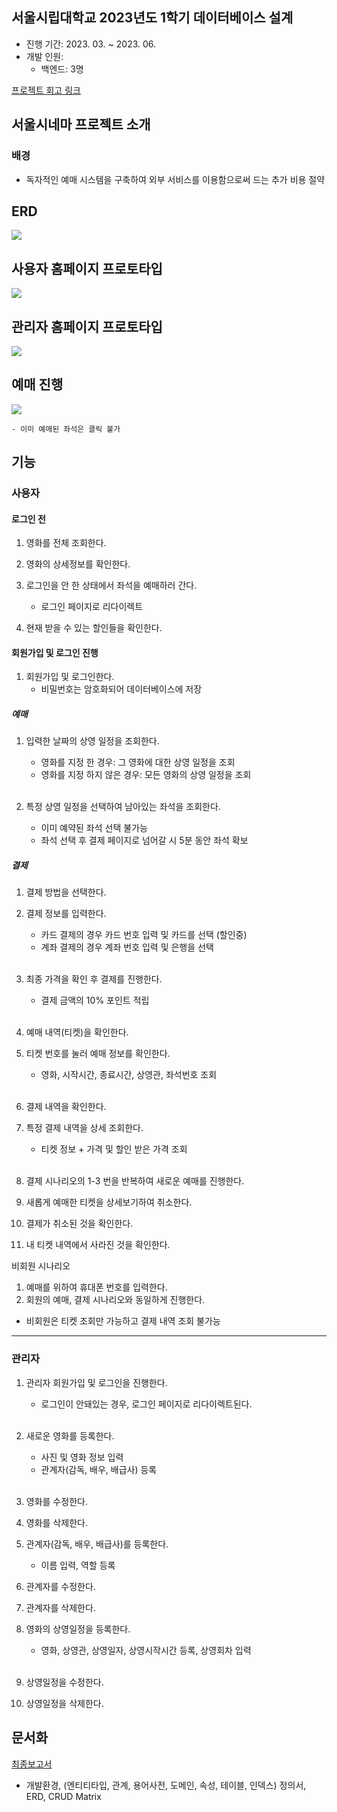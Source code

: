## 서울시립대학교 2023년도 1학기 데이터베이스 설계
- 진행 기간: 2023. 03. ~ 2023. 06.
- 개발 인원:
    - 백엔드: 3명

[프로젝트 회고 링크](https://velog.io/@sangmin1998/%EB%8D%B0%EC%9D%B4%ED%84%B0%EB%B2%A0%EC%9D%B4%EC%8A%A4-%EC%84%A4%EA%B3%84-%ED%94%84%EB%A1%9C%EC%A0%9D%ED%8A%B8-%ED%9A%8C%EA%B3%A0)
## 서울시네마 프로젝트 소개

### 배경
- 독자적인 예매 시스템을 구축하여 외부 서비스를 이용함으로써 드는 추가 비용 절약

## ERD
<img src = "./img/erd.png"/>

## 사용자 홈페이지 프로토타입
<img src = "./img/homepage.png"/>

## 관리자 홈페이지 프로토타입
<img src = "./img/adminHomepage.png"/>

## 예매 진행
<img src = "./img/selectSeat.png"/>

    - 이미 예매된 좌석은 클릭 불가

## 기능

### 사용자

#### 로그인 전
1. 영화를 전체 조회한다.

2. 영화의 상세정보를 확인한다.

3. 로그인을 안 한 상태에서 좌석을 예매하러 간다.
    - 로그인 페이지로 리다이렉트

4. 현재 받을 수 있는 할인들을 확인한다.

#### 회원가입 및 로그인 진행

1. 회원가입 및 로그인한다.
    - 비밀번호는 암호화되어 데이터베이스에 저장

##### 예매

1. 입력한 날짜의 상영 일정을 조회한다.
    - 영화를 지정 한 경우: 그 영화에 대한 상영 일정을 조회
    - 영화를 지정 하지 않은 경우: 모든 영화의 상영 일정을 조회
      <br/><br/>

2. 특정 상영 일정을 선택하여 남아있는 좌석을 조회한다.
    - 이미 예약된 좌석 선택 불가능
    - 좌석 선택 후 결제 페이지로 넘어갈 시 5분 동안 좌석 확보

##### 결제
1. 결제 방법을 선택한다.

2. 결제 정보를 입력한다.
    - 카드 결제의 경우 카드 번호 입력 및 카드를 선택 (할인중)
    - 계좌 결제의 경우 계좌 번호 입력 및 은행을 선택
      <br/><br/>
3. 최종 가격을 확인 후 결제를 진행한다.
    - 결제 금액의 10% 포인트 적립
      <br/><br/>
4. 예매 내역(티켓)을 확인한다.
5. 티켓 번호를 눌러 예매 정보를 확인한다.
    - 영화, 시작시간, 종료시간, 상영관, 좌석번호 조회
      <br/><br/>
6. 결제 내역을 확인한다.
7. 특정 결제 내역을 상세 조회한다.
    - 티켓 정보 + 가격 및 할인 받은 가격 조회
      <br/><br/>
8. 결제 시나리오의 1-3 번을 반복하여 새로운 예매를 진행한다.
9. 새롭게 예매한 티켓을 상세보기하여 취소한다.
10. 결제가 취소된 것을 확인한다.
11. 내 티켓 내역에서 사라진 것을 확인한다.

비회원 시나리오
1.	예매를 위하여 휴대폰 번호를 입력한다.
2.	회원의 예매, 결제 시나리오와 동일하게 진행한다.
- 비회원은 티켓 조회만 가능하고 결제 내역 조회 불가능
---

### 관리자

1. 관리자 회원가입 및 로그인을 진행한다.
    - 로그인이 안돼있는 경우, 로그인 페이지로 리다이렉트된다.
      <br/><br/>
2. 새로운 영화를 등록한다.
    - 사진 및 영화 정보 입력
    - 관계자(감독, 배우, 배급사) 등록
      <br/><br/>

3. 영화를 수정한다.

4. 영화를 삭제한다.

5. 관계자(감독, 배우, 배급사)를 등록한다.
    - 이름 입력, 역할 등록
6. 관계자를 수정한다.
7. 관계자를 삭제한다.

8. 영화의 상영일정을 등록한다.
    - 영화, 상영관, 상영일자, 상영시작시간 등록, 상영회차 입력
      <br/><br/>

9. 상영일정을 수정한다.

10. 상영일정을 삭제한다.

## 문서화
[최종보고서](./docs/디비설_최종발표.docx)
- 개발환경, (엔티티타입, 관계, 용어사전, 도메인, 속성, 테이블, 인덱스) 정의서, ERD, CRUD Matrix
